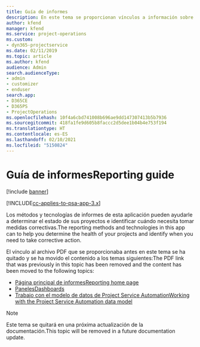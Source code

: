 ```yaml
---
title: Guía de informes
description: En este tema se proporcionan vínculos a información sobre informes.
author: kfend
manager: kfend
ms.service: project-operations
ms.custom:
- dyn365-projectservice
ms.date: 02/11/2019
ms.topic: article
ms.author: kfend
audience: Admin
search.audienceType:
- admin
- customizer
- enduser
search.app:
- D365CE
- D365PS
- ProjectOperations
ms.openlocfilehash: 10f4a6cbd741008b696ae9dd147307413b5b7936
ms.sourcegitcommit: 418fa1fe9d605b8faccc2d5dee1b04b4e753f194
ms.translationtype: HT
ms.contentlocale: es-ES
ms.lasthandoff: 02/10/2021
ms.locfileid: "5150824"
---
```

# <a name="reporting-guide"></a><span data-ttu-id="ae4d8-103">Guía de informes</span><span class="sxs-lookup"><span data-stu-id="ae4d8-103">Reporting guide</span></span>

[!include [banner](../../includes/psa-now-project-operations.md)]

[!INCLUDE[cc-applies-to-psa-app-3.x](../../includes/cc-applies-to-psa-app-3x.md)]

<span data-ttu-id="ae4d8-104">Los métodos y tecnologías de informes de esta aplicación pueden ayudarle a determinar el estado de sus proyectos e identificar cuándo necesita tomar medidas correctivas.</span><span class="sxs-lookup"><span data-stu-id="ae4d8-104">The reporting methods and technologies in this app can to help you determine the health of your projects and identify when you need to take corrective action.</span></span> 

<span data-ttu-id="ae4d8-105">El vínculo al archivo PDF que se proporcionaba antes en este tema se ha quitado y se ha movido el contenido a los temas siguientes:</span><span class="sxs-lookup"><span data-stu-id="ae4d8-105">The PDF link that was previously in this topic has been removed and the content has been moved to the following topics:</span></span>

- [<span data-ttu-id="ae4d8-106">Página principal de informes</span><span class="sxs-lookup"><span data-stu-id="ae4d8-106">Reporting home page</span></span>](../reports-reporting-dynamics-365-project-service.md)
- [<span data-ttu-id="ae4d8-107">Paneles</span><span class="sxs-lookup"><span data-stu-id="ae4d8-107">Dashboards</span></span>](../reports-dashboards.md)
- [<span data-ttu-id="ae4d8-108">Trabajo con el modelo de datos de Project Service Automation</span><span class="sxs-lookup"><span data-stu-id="ae4d8-108">Working with the Project Service Automation data model</span></span>](../reports-working-project-service-data-model.md)

> [!NOTE]
> <span data-ttu-id="ae4d8-109">Este tema se quitará en una próxima actualización de la documentación.</span><span class="sxs-lookup"><span data-stu-id="ae4d8-109">This topic will be removed in a future documentation update.</span></span> 
